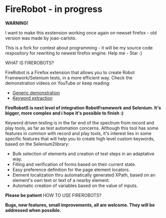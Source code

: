 FireRobot - in progress
=========

<strong>WARNING!</strong> 

I want to make this exstension working once again on newset firefox - old version was made by joao-carloto. 

This is a fork for contest about programming - it will be my source code respository for rewriting to newest firefox engine.
Help me - Star :)

WHAT IS FIREROBOTS?

FireRobot is a Firefox extension that allows you to create Robot Framework/Selenium tests, in a more efficient way. 
Check the demonstration videos on YouTube or keep reading:
<ul>
<li><a href='http://youtu.be/uzRwY6xkTC0' target='_blank'>Generic demonstration</a></li>
<li><a href='https://www.youtube.com/watch?v=-yNYXSyOCKg' target='_blank'>Keyword extraction</a></li>
</ul>

<strong>FireRobotS is next level of integration RobotFramework and Selenium. It's bigger, more complex and i hope it's possible to finish :)</strong>

Keyword driven testing is in the far end of the spectrum from record and play tools, as far as test automation concerns. 
Although this tool has some features in common with record and play tools, it's interest lies in some specific features that will help you to create high level custom keywords, based on the Selenium2library:
- Bulk selection of elements and creation of test steps in an adaptative way.
- Filling and verification of forms based on their current state.
- Easy preference definition for the page element locators.
- Element localization thru automatically generated XPath, based on an element's own text or text of a nearby element.
- Automatic creation of variables based on the value of inputs.

<strong> Please be patient </strong>
HOW TO USE FIREROBOTS?


<strong>Bugs, new features, small improvements, all are welcome. They will be addressed when possible.</strong>
